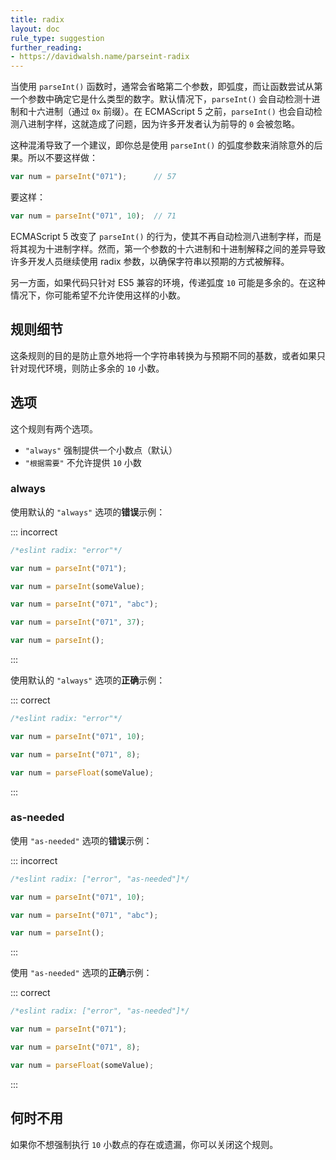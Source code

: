 ```yaml
---
title: radix
layout: doc
rule_type: suggestion
further_reading:
- https://davidwalsh.name/parseint-radix
---
```


当使用 `parseInt()` 函数时，通常会省略第二个参数，即弧度，而让函数尝试从第一个参数中确定它是什么类型的数字。默认情况下，`parseInt()` 会自动检测十进制和十六进制（通过 `0x` 前缀）。在 ECMAScript 5 之前，`parseInt()` 也会自动检测八进制字样，这就造成了问题，因为许多开发者认为前导的 `0` 会被忽略。

这种混淆导致了一个建议，即你总是使用 `parseInt()` 的弧度参数来消除意外的后果。所以不要这样做：

```js
var num = parseInt("071");      // 57
```

要这样：

```js
var num = parseInt("071", 10);  // 71
```

ECMAScript 5 改变了 `parseInt()` 的行为，使其不再自动检测八进制字样，而是将其视为十进制字样。然而，第一个参数的十六进制和十进制解释之间的差异导致许多开发人员继续使用 radix 参数，以确保字符串以预期的方式被解释。

另一方面，如果代码只针对 ES5 兼容的环境，传递弧度 `10` 可能是多余的。在这种情况下，你可能希望不允许使用这样的小数。

## 规则细节

这条规则的目的是防止意外地将一个字符串转换为与预期不同的基数，或者如果只针对现代环境，则防止多余的 `10` 小数。

## 选项

这个规则有两个选项。

* `"always"` 强制提供一个小数点（默认）
* `"根据需要"` 不允许提供 `10` 小数

### always

使用默认的 `"always"` 选项的**错误**示例：

::: incorrect

```js
/*eslint radix: "error"*/

var num = parseInt("071");

var num = parseInt(someValue);

var num = parseInt("071", "abc");

var num = parseInt("071", 37);

var num = parseInt();
```

:::

使用默认的 `"always"` 选项的**正确**示例：

::: correct

```js
/*eslint radix: "error"*/

var num = parseInt("071", 10);

var num = parseInt("071", 8);

var num = parseFloat(someValue);
```

:::

### as-needed

使用 `"as-needed"` 选项的**错误**示例：

::: incorrect

```js
/*eslint radix: ["error", "as-needed"]*/

var num = parseInt("071", 10);

var num = parseInt("071", "abc");

var num = parseInt();
```

:::

使用 `"as-needed"` 选项的**正确**示例：

::: correct

```js
/*eslint radix: ["error", "as-needed"]*/

var num = parseInt("071");

var num = parseInt("071", 8);

var num = parseFloat(someValue);
```

:::

## 何时不用

如果你不想强制执行 `10` 小数点的存在或遗漏，你可以关闭这个规则。
